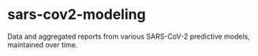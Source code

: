 # sars-cov2-modeling
Data and aggregated reports from various SARS-CoV-2 predictive models, maintained over time.
